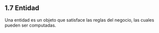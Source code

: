 ## 1.7 Entidad

Una entidad es un objeto que satisface las reglas del negocio, las
cuales pueden ser computadas.

